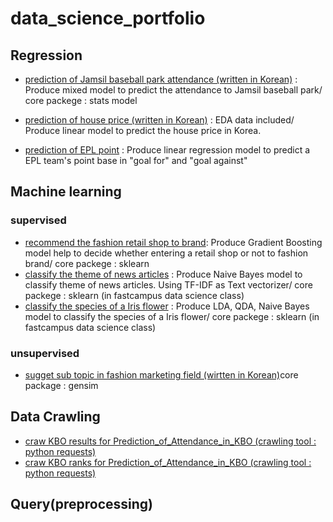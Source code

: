 # data_science_portfolio

## Regression

- [prediction of Jamsil baseball park attendance (written in Korean)](https://github.com/trhgu/Prediction_of_Attendance_in_KBO/blob/master/analysis_OLS.ipynb) : Produce mixed model to predict the  attendance to Jamsil baseball park/ core packege : stats model

- [prediction of house price (written in Korean)](https://github.com/trhgu/EDA_project/blob/master/EDA_final.ipynb) : EDA data included/ Produce linear model to predict the house price in Korea.

- [prediction of EPL point](https://github.com/trhgu/TIL/blob/master/predict_pl_point.ipynb) : Produce linear regression model to predict a EPL team's point base in "goal for" and "goal against"

## Machine learning
### supervised
- [recommend the fashion retail shop to brand](https://github.com/trhgu/recommendation_fashion_retail_shop/blob/master/pre_research_analyse.ipynb): Produce Gradient Boosting model help to decide whether entering a retail shop or not to fashion brand/ core packege : sklearn
- [classify the theme of news articles](https://github.com/trhgu/TIL/blob/master/news_article_clssification.ipynb) : Produce Naive Bayes model to classify theme of news articles. Using TF-IDF as Text vectorizer/ core packege : sklearn (in fastcampus data science class)
- [classify the species of a Iris flower](https://github.com/trhgu/TIL/blob/master/iris_species_classification.ipynb) : Produce LDA, QDA, Naive Bayes model to classify the species of a Iris flower/ core packege : sklearn (in fastcampus data science class)
### unsupervised
- [sugget sub topic in fashion marketing field (wirtten in Korean)](https://github.com/trhgu/KSCT_topic_modeling/blob/master/KSCT_Topic%20Modeling.pdf/)core package : gensim 
## Data Crawling

- [craw KBO results for Prediction_of_Attendance_in_KBO (crawling tool : python requests)](https://github.com/trhgu/crawling_season_1/blob/master/KBO_results/KBO_rank_example.ipynb)
- [craw KBO ranks for Prediction_of_Attendance_in_KBO (crawling tool : python requests)](https://github.com/trhgu/crawling_season_1/blob/master/KBO_rank/KBO_rank_example.ipynb)

## Query(preprocessing)
